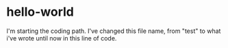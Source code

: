 # hello-world
I'm starting the coding path.
I've changed this file name, from "test" to what i've wrote until now in this line of code.
